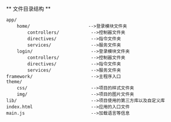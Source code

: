 ** 文件目录结构 ** 

    app/  
        home/                      -->登录模块文件夹
            controllers/            -->控制器文件夹
            directives/             -->指令文件夹
            services/               -->服务文件夹 
        login/                      -->登录模块文件夹
            controllers/            -->控制器文件夹
            directives/             -->指令文件夹
            services/               -->服务文件夹   
    framework/                      -->主程序入口
    theme/
        css/                        -->项目的样式文件夹
        img/                        -->项目的图片文件夹    
    lib/                            -->项目使用的第三方库以及自定义库
    index.html                      -->应用的入口文件
    main.js                         -->加载语言等信息
